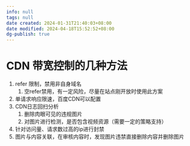 ```yaml
---
info: null
tags: null
date created: 2024-01-31T21:40:03+08:00
date modified: 2024-04-18T15:52:52+08:00
dg-publish: true
---
```


# CDN 带宽控制的几种方法

1. refer 限制，禁用非自身域名
	1. 空refer禁用，有一定风险，尽量在站点刚开放时使用此方案
2. 单请求响应限速，百度CDN可以配置
3. CDN日志回扫分析
	1. 删除肉眼可见的违规图片
	2. 对图片进行检测，是否包含视频资源（需要一定的策略支持）
4. 针对访问量、请求数过高的ip进行封禁
5. 图片与内容关联，在审核内容时，发现图片违禁直接删除内容并删除图片

